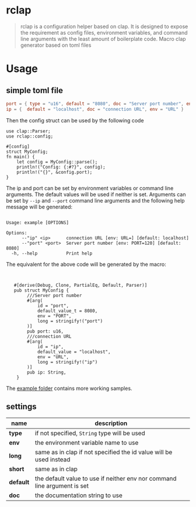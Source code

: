 # rclap

> rclap is a configuration helper based on clap. It is designed to expose the requirement as config files, environment variables, and command line arguments with the least amount of boilerplate code.
> Macro clap generator based on toml files

# Usage

## simple toml file

```toml
port = { type = "u16", default = "8080", doc = "Server port number", env = "PORT" }
ip = {  default = "localhost", doc = "connection URL", env = "URL" }
```

Then the config struct can be used by the following code

```rust,compile_fail
use clap::Parser;
use rclap::config;

#[config]
struct MyConfig;
fn main() {
    let config = MyConfig::parse();
    println!("Config: {:#?}", config);
    println!("{}", &config.port);
}
```

The ip and port can be set by environment variables or command line arguments. The default values will be used if neither is set.
Arguments can be set by `--ip` and `--port` command line arguments and the following help message will be generated:

```

Usage: example [OPTIONS]

Options:
      --"ip" <ip>      connection URL [env: URL=] [default: localhost]
      --"port" <port>  Server port number [env: PORT=120] [default: 8080]
  -h, --help           Print help
```

The equivalent for the above code will be generated by the macro:

```rust,compile_fail


   #[derive(Debug, Clone, PartialEq, Default, Parser)]
   pub struct MyConfig {
        ///Server port number
        #[arg(
            id = "port",
            default_value_t = 8080,
            env = "PORT",
            long = stringify!("port")
        )]
        pub port: u16,
        ///connection URL
        #[arg(
            id = "ip",
            default_value = "localhost",
            env = "URL",
            long = stringify!("ip")
        )]
        pub ip: String,
    }

```

The [example folder](../example) contains more working samples.

## settings

| name        | description                                                              |
| ----------- | ------------------------------------------------------------------------ |
| **type**    | if not specified, `String` type will be used                             |
| **env**     | the environment variable name to use                                     |
| **long**    | same as in clap if not specified the id value will be used instead       |
| **short**   | same as in clap                                                          |
| **default** | the default value to use if neither env nor command line argument is set |
| **doc**     | the documentation string to use                                          |
